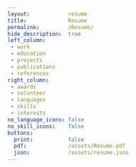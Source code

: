 ```yaml
---
layout:            resume
title:             Resume
permalink:         /Resume/
hide_description:  true
left_column:
 - work
 - education
 - projects
 - publications
 - references
right_column:
 - awards
 - volunteer
 - languages
 - skills
 - interests
no_language_icons: false
no_skill_icons:    false
buttons:
  print:           false
  pdf:             /assets/Resume.pdf
  json:            /assets/resume.json
---
```

